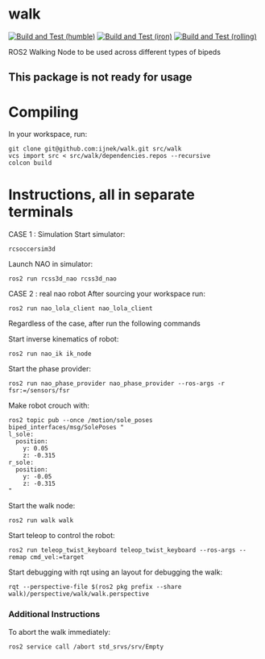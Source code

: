 # walk

[![Build and Test (humble)](../../actions/workflows/build_and_test_humble.yaml/badge.svg?branch=rolling)](../../actions/workflows/build_and_test_humble.yaml?query=branch:rolling)
[![Build and Test (iron)](../../actions/workflows/build_and_test_iron.yaml/badge.svg?branch=rolling)](../../actions/workflows/build_and_test_iron.yaml?query=branch:rolling)
[![Build and Test (rolling)](../../actions/workflows/build_and_test_rolling.yaml/badge.svg?branch=rolling)](../../actions/workflows/build_and_test_rolling.yaml?query=branch:rolling)

ROS2 Walking Node to be used across different types of bipeds

## This package is not ready for usage

# Compiling

In your workspace, run:
```
git clone git@github.com:ijnek/walk.git src/walk
vcs import src < src/walk/dependencies.repos --recursive
colcon build
```

# Instructions, all in separate terminals

CASE 1 : Simulation
Start simulator:
```
rcsoccersim3d
```

Launch NAO in simulator:
```
ros2 run rcss3d_nao rcss3d_nao
```
CASE 2 : real nao robot
After sourcing your workspace run:
```
ros2 run nao_lola_client nao_lola_client
```

Regardless of the case, after run the following commands

Start inverse kinematics of robot:
```
ros2 run nao_ik ik_node
```

Start the phase provider:
```
ros2 run nao_phase_provider nao_phase_provider --ros-args -r fsr:=/sensors/fsr
```

Make robot crouch with:
```
ros2 topic pub --once /motion/sole_poses biped_interfaces/msg/SolePoses "
l_sole:
  position:
    y: 0.05
    z: -0.315
r_sole:
  position:
    y: -0.05
    z: -0.315
"
```

Start the walk node:
```
ros2 run walk walk
```

Start teleop to control the robot:
```
ros2 run teleop_twist_keyboard teleop_twist_keyboard --ros-args --remap cmd_vel:=target
```

Start debugging with rqt using an layout for debugging the walk:
```
rqt --perspective-file $(ros2 pkg prefix --share walk)/perspective/walk/walk.perspective
```

### Additional Instructions

To abort the walk immediately:
```
ros2 service call /abort std_srvs/srv/Empty
```
